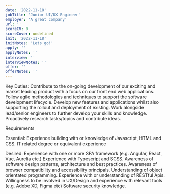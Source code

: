 ```yaml
---
date: '2022-11-18'
jobTitle: 'Junior UI/UX Engineer'
employer: 'A great company'
url: ''
scoreCV: 0
scoreCover: undefined
init: '2022-11-18'
initNotes: 'Lets go!'
apply: ''
applyNotes: ''
interview: ''
interviewNotes: ''
offer: ''
offerNotes: ''
---
```


Key Duties:
Contribute to the on-going development of our exciting and market leading product with a focus on our front end web applications.
Follow agile methodologies and techniques to support the software development lifecycle.
Develop new features and applications whilst also supporting the rollout and deployment of existing.
Work alongside lead/senior engineers to further develop your skills and knowledge.
Proactively research tasks/topics and contribute ideas.

Requirements

Essential:
Experience building with or knowledge of Javascript, HTML and CSS.
IT related degree or equivalent experience

Desired:
Experience with one or more SPA framework (e.g. Angular, React, Vue, Aurelia etc.)
Experience with Typescript and SCSS.
Awareness of software design patterns, architecture and best practices.
Awareness of browser compatibility and accessibility principals.
Understanding of object orientated programming.
Experience with or understanding of RESTful Apis.
Willingness to be involved in UX/Design and experience with relevant tools (e.g. Adobe XD, Figma etc)
Software security knowledge.
